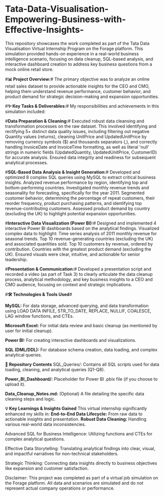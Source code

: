 # Tata-Data-Visualisation-Empowering-Business-with-Effective-Insights-
This repository showcases the work completed as part of the Tata Data Visualisation Virtual Internship Program on the Forage platform. This simulation provided hands-on experience in a real-world business intelligence scenario, focusing on data cleanup, SQL-based analysis, and interactive dashboard creation to address key business questions from a mock online retail store.

#**📊 Project Overview:**#
The primary objective was to analyze an online retail sales dataset to provide actionable insights for the CEO and CMO, helping them understand revenue performance, customer behavior, and product demand for strategic decision-making and expansion opportunities.

#**✨ Key Tasks & Deliverables:**#
My responsibilities and achievements in this simulation included:

#**Data Preparation & Cleaning:**#
Executed robust data cleansing and transformation processes on the raw dataset. This involved identifying and rectifying 5+ distinct data quality issues, including filtering out negative Quantity values (returns), cleaning UnitPrice and UpdatedUnitPrice by removing currency symbols ($) and thousands separators (,), and correctly handling InvoiceDate and InvoiceTime formatting, as well as literal 'null' strings in numeric fields (UpdatedQuantity, UpdatedUnitPrice, CustomerID) for accurate analysis.
Ensured data integrity and readiness for subsequent analytical processes.

#**SQL-Based Data Analysis & Insight Generation:**#
Developed and optimized 8 complex SQL queries using MySQL to extract critical business insights.
Analyzed revenue performance by region, identifying top and bottom-performing countries.
Investigated monthly revenue trends and seasonality for forecasting, specifically for the year 2011.
Segmented customer behavior, determining the percentage of repeat customers, their reorder frequency, product purchasing patterns, and identifying top revenue-contributing customers.
Assessed product demand by country (excluding the UK) to highlight potential expansion opportunities.

#**Interactive Data Visualization (Power BI):**#
Designed and implemented 4 interactive Power BI dashboards based on the analytical findings.
Visualized complex data to highlight:
Time series analysis of 2011 monthly revenue for seasonal trends.
Top 10 revenue-generating countries (excluding the UK) and associated quantities sold.
Top 10 customers by revenue, ordered by contribution.
Countries with the greatest product demand (excluding the UK).
Ensured visuals were clear, intuitive, and actionable for senior leadership.

#**Presentation & Communication:**#
Developed a presentation script and recorded a video (as part of Task 3) to clearly articulate the data cleanup process, analytical methodology, and key business insights to a CEO and CMO audience, focusing on context and strategic implications.

#**🛠️ Technologies & Tools Used**#

**MySQL:**
For data storage, advanced querying, and data transformation using LOAD DATA INFILE, STR_TO_DATE, REPLACE, NULLIF, COALESCE, LAG window functions, and CTEs.

**Microsoft Excel:**
For initial data review and basic cleanup (as mentioned by user for initial cleanup).

**Power BI:**
For creating interactive dashboards and visualizations.

**SQL (DML/DDL):**
For database schema creation, data loading, and complex analytical queries.

**📂 Repository Contents**
SQL_Queries/: Contains all SQL scripts used for data loading, cleaning, and analytical queries (Q1-Q8).

**Power_BI_Dashboard/:**
Placeholder for Power BI .pbix file (if you choose to upload it).

**Data_Cleanup_Notes.md:**
(Optional) A file detailing the specific data cleaning steps and logic.


**💡 Key Learnings & Insights Gained**
This virtual internship significantly enhanced my skills in:
**End-to-End Data Lifecycle:**
From raw data to actionable insights and presentation.
**Robust Data Cleaning:**
Handling various real-world data inconsistencies.

Advanced SQL for Business Intelligence: Utilizing functions and CTEs for complex analytical questions.

Effective Data Storytelling: Translating analytical findings into clear, visual, and impactful narratives for non-technical stakeholders.

Strategic Thinking: Connecting data insights directly to business objectives like expansion and customer satisfaction.

Disclaimer: This project was completed as part of a virtual job simulation on the Forage platform. All data and scenarios are simulated and do not represent actual company operations or performance.
